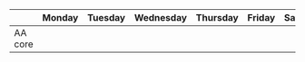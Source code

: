 | | Monday | Tuesday | Wednesday | Thursday | Friday | Saturday | Sunday |
| ---- | ---- | ---- | ---- | ---- | ---- | ---- | ---- | 
| AA core |